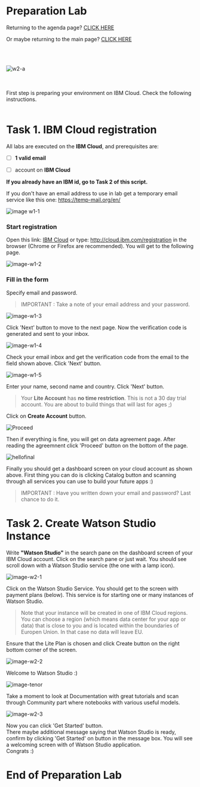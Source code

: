 # Preparation Lab    
    
  
    
Returning to the agenda page?  [CLICK HERE](../README.md)  
  
Or maybe returning to the main page? [CLICK HERE](../../README.md)  
    
<br> 
<br>      

![w2-a](../../images/w2-a.png)  
  
  
<br> 
<br>
First step is preparing your environment on IBM Cloud. Check the following instructions.  
<br> 
<br>
  
# Task 1. IBM Cloud registration  
  
All labs are executed on the **IBM Cloud**, and prerequisites are:  
  
- [ ] **1 valid email**   
  
- [ ] account on **IBM Cloud**   
  

**If you already have an IBM id, go to Task 2 of this script.**  
  
If you don't have an email address to use in lab get a temporary email service like this one: https://temp-mail.org/en/  
  
![image w1-1](../../images/w1-1.png)  
  

### Start registration  

Open this link: [IBM Cloud](cloud.ibm.com/registration) or type: http://cloud.ibm.com/registration in the browser (Chrome or Firefox are recommended). You will get to the following page.  
  
![image-w1-2](../../images/w1-2.png)  
  
### Fill in the form  
Specify email and password.  
  
> IMPORTANT : Take a note of your email address and your password.  
  
![image-w1-3](../../images/w1-3.png)  
  
Click 'Next' button to move to the next page. Now the verification code is generated and sent to your inbox. 
  
![image-w1-4](../../images/w1-4.png)  
  
Check your email inbox and get the verification code from the email to the field shown above. Click 'Next' button.  
  
  
![image-w1-5](../../images/w1-5.png)  
  
Enter your name, second name and country. Click 'Next' button.  
 
> Your **Lite Account** has **no time restriction**. This is not a 30 day trial account. You are about to build things that will last for ages ;)    
  
Click on **Create Account** button.  
  
![Proceed](../../images/w1-6.png)  
  
  
Then if everything is fine, you will get on data agreement page. After reading the agreemnent click 'Proceed' button on the bottom of the page.  
  
![hellofinal](../../images/w1-7.png)  
  
Finally you should get a dashboard screen on your cloud account as shown above. First thing you can do is clicking Catalog button and scanning through all services you can use to build your future apps :)   


> IMPORTANT : Have you written down your email and password? Last chance to do it.  
  

# Task 2. Create Watson Studio Instance  
  
Write **"Watson Studio"** in the search pane on the dashboard screen of your IBM Cloud account. Click on the search pane or just wait. You should see scroll down with a Watson Studio service (the one with a lamp icon).  
  
![image-w2-1](../../images/w2-1.png)  
  

Click on the Watson Studio Service. You should get to the screen with payment plans (below). This service is for starting one or many instances of Watson Studio.   

  
> Note that your instance will be created in one of IBM Cloud regions. You can choose a region (which means data center for your app or data) that is close to you and is located within the boundaries of Europen Union. In that case no data will leave EU.     
    

Ensure that the Lite Plan is chosen and click Create button on the right bottom corner of the screen.     
    
  
![image-w2-2](../../images/w2-2.png)  
    
Welcome to Watson Studio :)  

  
![image-tenor](../../images/tenor.gif)    
    
Take a moment to look at Documentation with great tutorials and scan through Community part where notebooks with various useful models.
  
  
![image-w2-3](../../images/w2-3.png)    
    
Now you can click 'Get Started' button.   
There maybe additional message saying that Watson Studio is ready, confirm by clicking 'Get Started' on button in the message box. 
You will see a welcoming screen with of Watson Studio application.  
Congrats :)  
    
  
# End of Preparation Lab